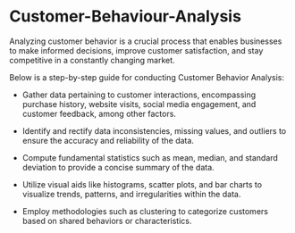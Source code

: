# Customer-Behaviour-Analysis

Analyzing customer behavior is a crucial process that enables businesses to make informed decisions, improve customer satisfaction, and stay competitive in a constantly changing market.

Below is a step-by-step guide for conducting Customer Behavior Analysis:

- Gather data pertaining to customer interactions, encompassing purchase history, website visits, social media engagement, and customer feedback, among other factors.

- Identify and rectify data inconsistencies, missing values, and outliers to ensure the accuracy and reliability of the data.

- Compute fundamental statistics such as mean, median, and standard deviation to provide a concise summary of the data.

- Utilize visual aids like histograms, scatter plots, and bar charts to visualize trends, patterns, and irregularities within the data.

- Employ methodologies such as clustering to categorize customers based on shared behaviors or characteristics.

